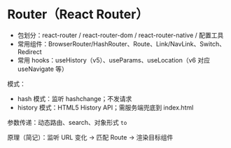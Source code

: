# Router（React Router）

- 包划分：react-router / react-router-dom / react-router-native / 配置工具
- 常用组件：BrowserRouter/HashRouter、Route、Link/NavLink、Switch、Redirect
- 常用 hooks：useHistory（v5）、useParams、useLocation（v6 对应 useNavigate 等）

模式：
- hash 模式：监听 hashchange；不发请求
- history 模式：HTML5 History API；需服务端兜底到 index.html

参数传递：动态路由、search、对象形式 `to`

原理（简记）：监听 URL 变化 → 匹配 Route → 渲染目标组件
